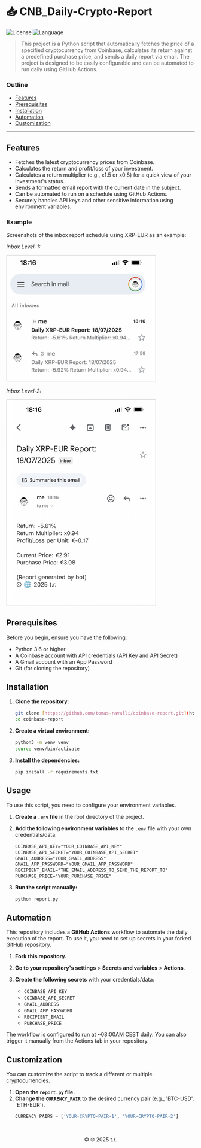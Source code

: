 # 📥 CNB_Daily-Crypto-Report

<p align="left">
  <img src="https://img.shields.io/badge/License-MIT-blue" alt="License">
  <img src="https://img.shields.io/badge/Language-Python-blue" alt="Language">
</p>

> This project is a Python script that automatically fetches the price of a specified cryptocurrency from Coinbase, calculates its return against a predefined purchase price, and sends a daily report via email. The project is designed to be easily configurable and can be automated to run daily using GitHub Actions.

### Outline

- [Features](#features)
- [Prerequisites](#prerequisites)
- [Installation](#installation)
- [Automation](#automation)
- [Customization](#customization)

---

## Features

* Fetches the latest cryptocurrency prices from Coinbase.
* Calculates the return and profit/loss of your investment.
* Calculates a return multiplier (e.g., x1.5 or x0.8) for a quick view of your investment's status.
* Sends a formatted email report with the current date in the subject.
* Can be automated to run on a schedule using GitHub Actions.
* Securely handles API keys and other sensitive information using environment variables.

### Example

Screenshots of the inbox report schedule using XRP-EUR as an example:

*Inbox Level-1:*

<p align="left">
  <img src="./assets/cb-l1.png" alt="Report Screenshot L1" width="400">
</p>

*Inbox Level-2:*

<p align="left">
  <img src="./assets/cb-l2.png" alt="Report Screenshot L2" width="400">
</p>

## Prerequisites

Before you begin, ensure you have the following:

* Python 3.6 or higher
* A Coinbase account with API credentials (API Key and API Secret)
* A Gmail account with an App Password
* Git (for cloning the repository)

## Installation

1.  **Clone the repository:**
    ```bash
    git clone [https://github.com/tomas-ravalli/coinbase-report.git](https://github.com/tomas-ravalli/coinbase-report.git)
    cd coinbase-report
    ```

2.  **Create a virtual environment:**
    ```bash
    python3 -m venv venv
    source venv/bin/activate
    ```

3.  **Install the dependencies:**
    ```bash
    pip install -r requirements.txt
    ```

## Usage

To use this script, you need to configure your environment variables.

1.  **Create a `.env` file** in the root directory of the project.

2.  **Add the following environment variables** to the `.env` file with your own credentials/data:
    ```
    COINBASE_API_KEY="YOUR_COINBASE_API_KEY"
    COINBASE_API_SECRET="YOUR_COINBASE_API_SECRET"
    GMAIL_ADDRESS="YOUR_GMAIL_ADDRESS"
    GMAIL_APP_PASSWORD="YOUR_GMAIL_APP_PASSWORD"
    RECIPIENT_EMAIL="THE_EMAIL_ADDRESS_TO_SEND_THE_REPORT_TO"
    PURCHASE_PRICE="YOUR_PURCHASE_PRICE"
    ```

3.  **Run the script manually:**
    ```bash
    python report.py
    ```

## Automation

This repository includes a **GitHub Actions** workflow to automate the daily execution of the report. To use it, you need to set up secrets in your forked GitHub repository.

1. **Fork this repository.**

2. **Go to your repository's settings** > **Secrets and variables** > **Actions**.

3. **Create the following secrets** with your credentials/data:
    * `COINBASE_API_KEY`
    * `COINBASE_API_SECRET`
    * `GMAIL_ADDRESS`
    * `GMAIL_APP_PASSWORD`
    * `RECIPIENT_EMAIL`
    * `PURCHASE_PRICE`

The workflow is configured to run at ~08:00AM CEST daily. You can also trigger it manually from the Actions tab in your repository.

## Customization

You can customize the script to track a different or multiple cryptocurrencies.

1. **Open the `report.py` file.**
2. **Change the `CURRENCY_PAIR`** to the desired currency pair (e.g., 'BTC-USD', 'ETH-EUR').
    ```python
    CURRENCY_PAIRS = ['YOUR-CRYPTO-PAIR-1', 'YOUR-CRYPTO-PAIR-2']

</br>

<p align="center">© 🌐 2025 t.r.</p>
